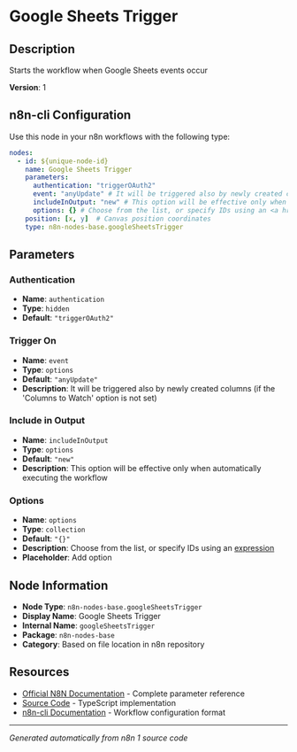 # Google Sheets Trigger

## Description

Starts the workflow when Google Sheets events occur

**Version**: 1

## n8n-cli Configuration

Use this node in your n8n workflows with the following type:

```yaml
nodes:
  - id: ${unique-node-id}
    name: Google Sheets Trigger
    parameters:
      authentication: "triggerOAuth2"
      event: "anyUpdate" # It will be triggered also by newly created columns (if the 'Columns to Watch' option is not set)
      includeInOutput: "new" # This option will be effective only when automatically executing the workflow
      options: {} # Choose from the list, or specify IDs using an <a href="https://docs.n8n.io/code/expressions/">expression</a>
    position: [x, y]  # Canvas position coordinates
    type: n8n-nodes-base.googleSheetsTrigger
```

## Parameters

### Authentication

- **Name**: `authentication`
- **Type**: `hidden`
- **Default**: `"triggerOAuth2"`

### Trigger On

- **Name**: `event`
- **Type**: `options`
- **Default**: `"anyUpdate"`
- **Description**: It will be triggered also by newly created columns (if the 'Columns to Watch' option is not set)

### Include in Output

- **Name**: `includeInOutput`
- **Type**: `options`
- **Default**: `"new"`
- **Description**: This option will be effective only when automatically executing the workflow

### Options

- **Name**: `options`
- **Type**: `collection`
- **Default**: `"{}"`
- **Description**: Choose from the list, or specify IDs using an <a href="https://docs.n8n.io/code/expressions/">expression</a>
- **Placeholder**: Add option


## Node Information

- **Node Type**: `n8n-nodes-base.googleSheetsTrigger`
- **Display Name**: Google Sheets Trigger
- **Internal Name**: `googleSheetsTrigger`
- **Package**: `n8n-nodes-base`
- **Category**: Based on file location in n8n repository

## Resources

- [Official N8N Documentation](https://docs.n8n.io/integrations/builtin/app-nodes/n8n-nodes-base.googlesheetstrigger/) - Complete parameter reference
- [Source Code](https://github.com/n8n-io/n8n/blob/master/packages/nodes-base/nodes/Google/Sheet/GoogleSheetsTrigger.node.ts) - TypeScript implementation
- [n8n-cli Documentation](https://github.com/edenreich/n8n-cli) - Workflow configuration format

---
*Generated automatically from n8n 1 source code*
